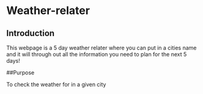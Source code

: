 # Weather-relater
## Introduction 
This webpage is a 5 day weather relater where you can put in a cities name and it will through out all the information you need to plan for the next 5 days!

##Purpose

To check the weather for in a given city 
